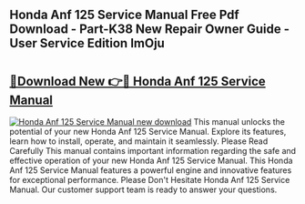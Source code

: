 ## Honda Anf 125 Service Manual Free Pdf Download - Part-K38 New Repair Owner Guide - User Service Edition ImOju

# <h2><a href="http://cf29333.oget.top/?id=Honda+Anf+125+Service+Manual">🔗Download New 👉🔴 Honda Anf 125 Service Manual</a></h2>

[![Honda Anf 125 Service Manual new download](https://i.imgur.com/5g1atiW.png)](http://cf29333.oget.top/?id=Honda+Anf+125+Service+Manual)
This manual unlocks the potential of your new Honda Anf 125 Service Manual. Explore its features, learn how to install, operate, and maintain it seamlessly. Please Read Carefully This manual contains important information regarding the safe and effective operation of your new Honda Anf 125 Service Manual. This Honda Anf 125 Service Manual features a powerful engine and innovative features for exceptional performance. Please Don't Hesitate Honda Anf 125 Service Manual. Our customer support team is ready to answer your questions.
